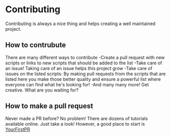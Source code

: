 # Contributing
Contributing is always a nice thing and helps creating a well maintained project.

## How to contrubute
There are many different ways to contribute
-Create a pull request with new scripts or links to new scripts that should be added to the list
-Take care of an issue! Taking care of an issue helps this project grow
-Take care of issues on the listed scripts: By making pull requests from the scripts that are listed here you make those better quality and ensure a powerful list where everyone can find what he's looking for!
-And many many more! Get creative. What are you waiting for?

## How to make a pull request
Never made a PR before? No problem! There are dozens of tutorials available online. Just take a look!
However, a good place to start is [YourFirstPR](https://yourfirstpr.github.io/)
